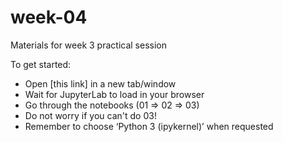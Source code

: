 # week-04

Materials for week 3 practical session

To get started:
* Open [this link] in a new tab/window
* Wait for JupyterLab to load in your browser
* Go through the notebooks (01 => 02 => 03)
* Do not worry if you can't do 03!
* Remember to choose ‘Python 3 (ipykernel)’ when requested
